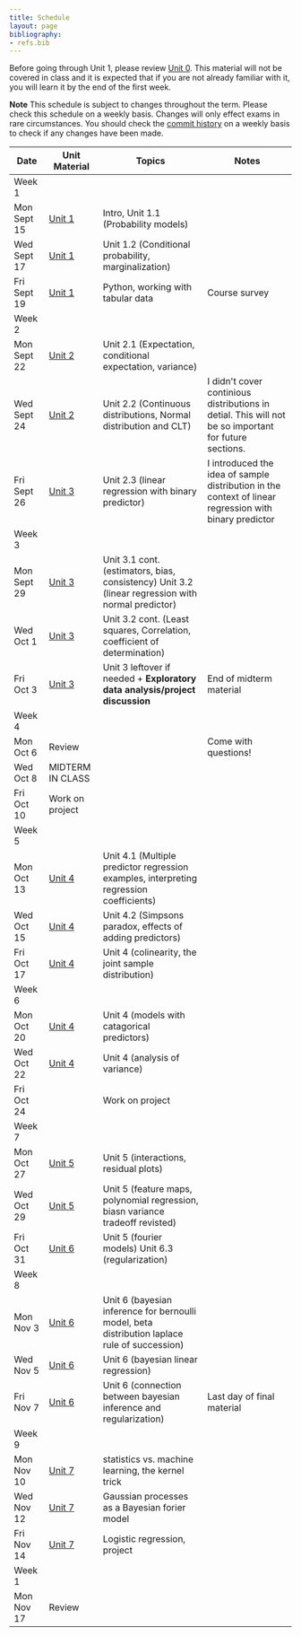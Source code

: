 ```yaml
---
title: Schedule
layout: page
bibliography:
- refs.bib
---
```


Before going through Unit 1, please review [Unit 0](../unit0/index.html). This material will not be covered in class and it is expected that if you are not already familiar with it, you will learn it by the end of the first week.

**Note** This schedule is subject to changes throughout the term. Please check this schedule on a weekly basis. Changes will only effect exams in rare circumstances. You should check the [commit history](https://github.com/elevien/math50_2025/commits/main/) on a weekly basis to check if any changes have been made. 


| Date       | Unit Material       | Topics | Notes |
|------------|------------|--------|-------------|
| Week 1 || | | 
| Mon Sept 15 | [Unit 1](../unit1/index.html) | Intro, Unit 1.1 (Probability models) |  |
| Wed Sept 17 | [Unit 1](../unit1/index.html) | Unit 1.2 (Conditional probability, marginalization) |  |
| Fri Sept 19 | [Unit 1](../unit1/index.html) | Python, working with tabular data | Course survey |
| Week 2 || | | 
| Mon Sept 22 | [Unit 2](../unit2/index.html) | Unit 2.1 (Expectation, conditional expectation, variance) |  |
| Wed Sept 24 | [Unit 2](../unit2/index.html)  | Unit 2.2 (Continuous distributions, Normal distribution and CLT) | I didn't cover continious distributions in detial. This will not be so important for future sections.  |
| Fri Sept 26 | [Unit 3](../unit2/index.html) | Unit 2.3 (linear regression with binary predictor)|  I introduced the idea of sample distribution in the context of linear regression with binary predictor|
| Week 3 || | | 
| Mon Sept 29 | [Unit 3](../unit3/index.html) | Unit 3.1 cont. (estimators, bias, consistency)  Unit 3.2 (linear regression with normal predictor)  |  |
| Wed Oct 1   | [Unit 3](../unit3/index.html) | Unit 3.2 cont. (Least squares, Correlation, coefficient of determination) |  |
| Fri Oct 3   | [Unit 3](../unit3/index.html)| Unit 3 leftover if needed + **Exploratory data analysis/project discussion** | End of midterm material |
| Week 4 || | | 
| Mon Oct 6   | Review | | Come with questions! |
| Wed Oct 8   | MIDTERM IN CLASS |  |  |
| Fri Oct 10  | Work on project |  |  |
| Week 5 || | | 
| Mon Oct 13  | [Unit 4](../unit4/index.html) | Unit 4.1 (Multiple predictor regression examples, interpreting regression coefficients) |  |
| Wed Oct 15  | [Unit 4](../unit4/index.html) | Unit 4.2 (Simpsons paradox, effects of adding predictors)  |  |
| Fri Oct 17  | [Unit 4](../unit4/index.html) | Unit 4 (colinearity, the joint sample distribution) |  |
| Week 6 || | | 
| Mon Oct 20  | [Unit 4](../unit4/index.html) | Unit 4 (models with catagorical predictors) |  |
| Wed Oct 22  | [Unit 4](../unit4/index.html) | Unit 4 (analysis of variance)  |  |
| Fri Oct 24  | | Work on project  |  | [project]({{ '/project/' | relative_url }}) progress (on canvas)
| Week 7 || | | 
| Mon Oct 27  | [Unit 5](../unit5/index.html) | Unit 5 (interactions, residual plots)   |  |
| Wed Oct 29  | [Unit 5](../unit5/index.html) | Unit 5 (feature maps, polynomial regression, biasn variance tradeoff revisted)  |  |
| Fri Oct 31  | [Unit 6](../unit6/index.html) | Unit 5 (fourier models) Unit 6.3 (regularization) |  |
| Week 8 || | | 
| Mon Nov 3   | [Unit 6](../unit6/index.html) | Unit 6 (bayesian inference for bernoulli model, beta distribution laplace rule of succession) |  |
| Wed Nov 5   | [Unit 6](../unit6/index.html) | Unit 6 (bayesian linear regression) |   |
| Fri Nov 7   | [Unit 6](../unit6/index.html) | Unit 6 (connection between bayesian inference and regularization)| Last day of final material|
| Week 9 || | | 
| Mon Nov 10  | [Unit 7](../unit7/index.html) | statistics vs. machine learning,  the kernel trick|  |
| Wed Nov 12  | [Unit 7](../unit7/index.html) | Gaussian processes as a Bayesian forier model |  |
| Fri Nov 14  | [Unit 7](../unit7/index.html) | Logistic regression, project|  |
| Week 1 || | | 
| Mon Nov 17  | Review | |  |
